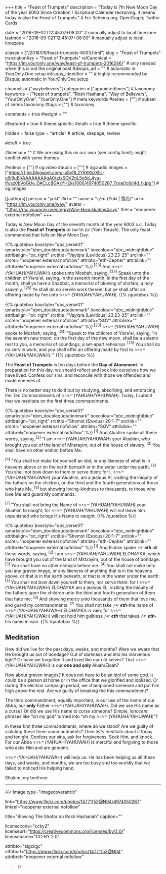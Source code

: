 +++
title = "Feast of Trumpets"
description = "Today is 7th New Moon Day of the year 6003 Since Creation / Scriptural Calendar reckoning. It means today is also the Feast of Trumpets."  # For Schema.org; OpenGraph; Twitter Cards

date = "2016-09-02T12:45:07+08:00"                          # manually adjust to local timezone
lastmod = "2016-09-02T12:45:07+08:00"                          # manually adjust to local timezone

aliases = ["/2016/09/feast-trumpets-6003.html"]
slug = "Feast of Trumpets"
translationKey = "Feast of Trumpets"
relCanonical = "https://im.youronly.one/way/feast-of-trumpets-2016246/"                           # only needed when this is not the original post
#disqus_url = ""                                                    # automatic in YourOnly.One setup
#disqus_identifier = ""                                             # highly recommended by Disqus; automatic in YourOnly.One setup

channels = ["waybelievers"]
categories = ["appointedtimes"]                           # taxonomy
keywords = ["feast of trumpets", "Rosh Hashana", "Way of Believers", "YourOnlyOne", "YourOnly.One"]                             # meta keywords
#series = [""]                               # subset of series taxonomy
#tags = [""]                                 # taxonomy

comments = true
#weight = ""

#featured = true                              # theme specific
#math = true                                  # theme specific

hidden = false
type = "article"                                                           # article, sitepage, review

#draft = true

#license = ""                                 # We are using this on our own (see config.toml); might conflict with some themes

#videos = [""]                                # og:video
#audio = [""]                                 # og:audio
images = ["https://1.bp.blogspot.com/-aSyRL2Y5KKk/XlU-o9j9uBI/AAAAAAAAgA0/ztxSOV2nLSg5d_4ya-Ifusz0bVoGUe_OACLcBGAsYHQ/s1600/4974050267_7cea0c8d4d_h.jpg"]    # og:images

[[authors]]
person = "yuki"
#id = ""
name = "ᜌᜓᜃᜒ (Yuki | 雪亮)"
url = "https://im.youronly.one/way/"
avatar = "https://rsc.youronly.one/img/y/Way-Hanukkahns4.svg"
#rel = "noopener external nofollow"
+++

Today is New Moon Day of the seventh month of the year 6003 <abbr class="popper animate" data-popper="Scriptural Calendar/Since Creation">s.c.</abbr> Today is also the **Feast of Trumpets** or <bdo dir="rtl" lang="he">יום תרועה</bdo> (Yom Teruah). The only feast commanded that falls on New Moon Day.

<!--more-->

{{% quotebox boxstyle="qbs_verse01" qmarkstyle="qbm_doublequotationmark" boxcolour="qbc_midnightblue" attribalign="txt_right" srctitle="Vayiqra (Leviticus) 23:23-25" srclink="" srcrel="noopener external nofollow" attribto="eth-Cepher" attriblink="" attribrel="noopener external nofollow" %}}
<sup>[23]</sup> And <bdo dir="rtl" lang="hbo-Hebr">𐤉𐤄𐤅𐤄</bdo> (YAHUAH/YAHUWAH) spoke unto Mosheh, saying, <sup>[24]</sup> Speak unto the children of Yisra'el, saying, In the seventh month, in the first day of the month, shall ye have a Shabbat, a memorial of blowing of shofars, a holy assemly. <sup>[25]</sup> Ye shall do no servile work therein: but ye shall offer an offering made by fire unto <bdo dir="rtl" lang="hbo-Hebr">𐤉𐤄𐤅𐤄</bdo> (YAHUAH/YAHUWAH).
{{% /quotebox %}}

{{% quotebox boxstyle="qbs_verse01" qmarkstyle="qbm_doublequotationmark" boxcolour="qbc_midnightblue" attribalign="txt_right" srctitle="Vayiqra (Leviticus) 23:23-25" srclink="" srcrel="noopener external nofollow" attribto="SQV" attriblink="" attribrel="noopener external nofollow" %}}
<sup>[23]</sup> <bdo dir="rtl" lang="hbo-Hebr">𐤉𐤄𐤅𐤄</bdo> (YAHUAH/YAHUWAH) spoke to Mosheh, saying, <sup>[24]</sup> "Speak to the children of Yisra'el, saying, 'In the seventh new moon, on the first day of the new moon, shall be a solemn rest to you, a memorial of soundings, a set-apart rehearsal. <sup>[25]</sup> You shall do no servile work; and you shall offer an offering made by first to <bdo dir="rtl" lang="hbo-Hebr">𐤉𐤄𐤅𐤄</bdo> (YAHUAH/YAHUWAH).'"
{{% /quotebox %}}

The **Feast of Trumpets** is ten days before the **Day of Atonement**. In preparation for this day, we should reflect and look into ourselves how we have lived. Confess our sins, and reconcile with those we offended and made enemies of.

There is no better way to do it but by studying, absorbing, and embracing the Ten Commandments of <bdo dir="rtl" lang="hbo-Hebr">𐤉𐤄𐤅𐤄</bdo> (YAHUAH/YAHUWAH). Today, I submit that we meditate on the first three commandments.

{{% quotebox boxstyle="qbs_verse01" qmarkstyle="qbm_doublequotationmark" boxcolour="qbc_midnightblue" attribalign="txt_right" srctitle="Shemot (Exodus) 20:1-7" srclink="" srcrel="noopener external nofollow" attribto="SQV" attriblink="" attribrel="noopener external nofollow" %}}
<sup>[1]</sup> And Aluahim spoke all these words, saying, <sup>[2]</sup> "I am <bdo dir="rtl" lang="hbo-Hebr">𐤉𐤄𐤅𐤄</bdo> (YAHUAH/YAHUWAH) your Aluahim, who brought you out of the land of Mitsrayim, out of the house of slavery. <sup>[3]</sup> You shall have no other elohim before Me.

<sup>[4]</sup> "You shall not make for yourself an idol, or any likeness of what is in heavens above or on the earth beneath or in the water under the earth. <sup>[5]</sup> You shall not bow down to them or serve them; for I, <bdo dir="rtl" lang="hbo-Hebr">𐤉𐤄𐤅𐤄</bdo> (YAHUAH/YAHUWAH) your Aluahim, am a jealous Al, visiting the iniquity of the fathers on the children, on the third and the fourth generations of those who hate Me, <sup>[6]</sup> but showing loving-kindness to thousands, to those who love Me and guard My commands.

<sup>[7]</sup> "You shall not bring the Name of <bdo dir="rtl" lang="hbo-Hebr">𐤉𐤄𐤅𐤄</bdo> (YAHUAH/YAHUWAH) your Aluahim to naught, for <bdo dir="rtl" lang="hbo-Hebr">𐤉𐤄𐤅𐤄</bdo> (YAHUAH/YAHUWAH) will not leave him unpunished who brings His Name to naught.
{{% /quotebox %}}

{{% quotebox boxstyle="qbs_verse01" qmarkstyle="qbm_doublequotationmark" boxcolour="qbc_midnightblue" attribalign="txt_right" srctitle="Shemot (Exodus) 20:1-7" srclink="" srcrel="noopener external nofollow" attribto="eth-Cepher" attriblink="" attribrel="noopener external nofollow" %}}
<sup>[1]</sup> And Elohim spoke <bdo dir="rtl" lang="hbo-Hebr">𐤀𐤕</bdo> ***eth*** all these words, saying, <sup>[2]</sup> I am <bdo dir="rtl" lang="hbo-Hebr">𐤉𐤄𐤅𐤄</bdo> (YAHUAH/YAHUWAH) ELOHAYKA, which have brought you out of the land of Mitsrayim, out of the house of bondage. <sup>[3]</sup> You shall have no other elohiym before me. <sup>[4]</sup> You shall not make unto you any graven image, or any likeness of anything that is in the heavens above, or that is in the earth beneath, or that is in the water under the earth: <sup>[5]</sup> You shall not bow down yourself to them, nor serve them: for I <bdo dir="rtl" lang="hbo-Hebr">𐤉𐤄𐤅𐤄</bdo> (YAHUAH/YAHUWAH) ELOHAYKA am a jealous EL, visiting the iniquity of the fathers upon the children unto the third and fourth generation of them that hate me; <sup>[6]</sup> And showing mercy unto thousands of them that love me, and guard my commandments. <sup>[7]</sup> You shall not take <bdo dir="rtl" lang="hbo-Hebr">𐤀𐤕</bdo> ***eth***-the name of <bdo dir="rtl" lang="hbo-Hebr">𐤉𐤄𐤅𐤄</bdo> (YAHUAH/YAHUWAH) ELOHAYKA in vain; for <bdo dir="rtl" lang="hbo-Hebr">𐤉𐤄𐤅𐤄</bdo> (YAHUAH/YAHUWAH) will not hold him guiltless <bdo dir="rtl" lang="hbo-Hebr">𐤀𐤕</bdo> ***eth*** that takes <bdo dir="rtl" lang="hbo-Hebr">𐤀𐤕</bdo> ***eth***-his name in vain.
{{% /quotebox %}}

## Meditation

How did we live for the past days, weeks, and months? Were we aware that He brought us out of bondage? Out of darkness and into his marvelous light? Or have we forgotten it and lived like our old selves? That <bdo dir="rtl" lang="hbo-Hebr">𐤉𐤄𐤅𐤄</bdo> (YAHUAH/YAHUWAH) is our **one and only** Aluah/Eloah?

How about graven images? It does not have to be an idol of some god. It could be a person at home or in the office that we glorified and idolised. Or during the election campaign period, we championed someone and put him high above the rest. Are we guilty of breaking the this commandment?

The third commandment, equally important, is our use of the name of our Abba, our **only** Father <bdo dir="rtl" lang="hbo-Hebr">𐤉𐤄𐤅𐤄</bdo> (YAHUAH/YAHUWAH). Did we use His name as a curse? Or did we use His name to curse someone? Simple, *innocent* phrases like <q>oh my god</q> turned into <q>oh my <bdo dir="rtl" lang="hbo-Hebr">𐤉𐤄𐤅𐤄</bdo> (YAHUAH/YAHUWAH)</q>?

In these first three commandments, where do we stand? Are we guilty of violating these three commandments? Then let's meditate about it today and tonight. Confess our sins, ask for forgiveness. Seek Him, and knock. For our Abba <bdo dir="rtl" lang="hbo-Hebr">𐤉𐤄𐤅𐤄</bdo> (YAHUAH/YAHUWAH) is merciful and forgiving to those who asks Him and are genuine.

<bdo dir="rtl" lang="hbo-Hebr">𐤉𐤄𐤅𐤄</bdo> (YAHUAH/YAHUWAH) will help us. He has been helping us all these days, and weeks, and months, we are too busy and too worldly that we failed to noticed His helping hand.

Shalom, my brethren.

---

{{< image
  type="imagecoverattrib"

  link="https://www.flickr.com/photos/14771153@N04/4974050267"
  linkrel="noopener external nofollow"

  title="Blowing The Shofar on Rosh Hashanah"
  caption=""

  licensecode="ccby2"
  licenseurl="https://creativecommons.org/licenses/by/2.0/"
  licensename="CC-BY 2.0"

  attribto="slgckgc"
  attriburl="https://www.flickr.com/photos/14771153@N04"
  attribrel="noopener external nofollow"
>}}
